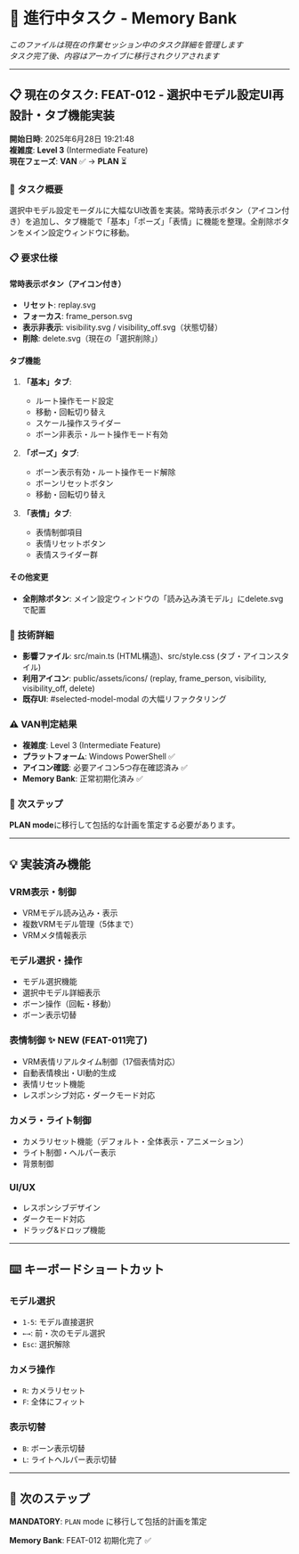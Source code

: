 # 🎯 **進行中タスク** - Memory Bank

_このファイルは現在の作業セッション中のタスク詳細を管理します_  
_タスク完了後、内容はアーカイブに移行されクリアされます_

---

## 📋 **現在のタスク**: **FEAT-012** - 選択中モデル設定UI再設計・タブ機能実装

**開始日時**: 2025年6月28日 19:21:48  
**複雑度**: **Level 3** (Intermediate Feature)  
**現在フェーズ**: **VAN** ✅ → **PLAN** ⏳  

### 🎯 **タスク概要**
選択中モデル設定モーダルに大幅なUI改善を実装。常時表示ボタン（アイコン付き）を追加し、タブ機能で「基本」「ポーズ」「表情」に機能を整理。全削除ボタンをメイン設定ウィンドウに移動。

### 📋 **要求仕様**
#### 常時表示ボタン（アイコン付き）
- **リセット**: replay.svg
- **フォーカス**: frame_person.svg  
- **表示非表示**: visibility.svg / visibility_off.svg（状態切替）
- **削除**: delete.svg（現在の「選択削除」）

#### タブ機能
1. **「基本」タブ**:
   - ルート操作モード設定
   - 移動・回転切り替え
   - スケール操作スライダー
   - ボーン非表示・ルート操作モード有効

2. **「ポーズ」タブ**:
   - ボーン表示有効・ルート操作モード解除
   - ボーンリセットボタン
   - 移動・回転切り替え

3. **「表情」タブ**:
   - 表情制御項目
   - 表情リセットボタン
   - 表情スライダー群

#### その他変更
- **全削除ボタン**: メイン設定ウィンドウの「読み込み済モデル」にdelete.svgで配置

### 🔧 **技術詳細**
- **影響ファイル**: src/main.ts (HTML構造)、src/style.css (タブ・アイコンスタイル)
- **利用アイコン**: public/assets/icons/ (replay, frame_person, visibility, visibility_off, delete)
- **既存UI**: #selected-model-modal の大幅リファクタリング

### ⚠️ **VAN判定結果**
- **複雑度**: Level 3 (Intermediate Feature)
- **プラットフォーム**: Windows PowerShell ✅
- **アイコン確認**: 必要アイコン5つ存在確認済み ✅  
- **Memory Bank**: 正常初期化済み ✅

### 🎯 **次ステップ**
**PLAN mode**に移行して包括的な計画を策定する必要があります。

---

## 💡 **実装済み機能**

### VRM表示・制御
- VRMモデル読み込み・表示
- 複数VRMモデル管理（5体まで）
- VRMメタ情報表示

### モデル選択・操作
- モデル選択機能
- 選択中モデル詳細表示
- ボーン操作（回転・移動）
- ボーン表示切替

### 表情制御 ✨ **NEW** (FEAT-011完了)
- VRM表情リアルタイム制御（17個表情対応）
- 自動表情検出・UI動的生成
- 表情リセット機能
- レスポンシブ対応・ダークモード対応

### カメラ・ライト制御
- カメラリセット機能（デフォルト・全体表示・アニメーション）
- ライト制御・ヘルパー表示
- 背景制御

### UI/UX
- レスポンシブデザイン
- ダークモード対応
- ドラッグ&ドロップ機能

---

## ⌨️ **キーボードショートカット**

### モデル選択
- `1-5`: モデル直接選択
- `←→`: 前・次のモデル選択
- `Esc`: 選択解除

### カメラ操作
- `R`: カメラリセット
- `F`: 全体にフィット

### 表示切替
- `B`: ボーン表示切替
- `L`: ライトヘルパー表示切替

---

## 📝 **次のステップ**

**MANDATORY**: `PLAN` mode に移行して包括的計画を策定

**Memory Bank**: FEAT-012 初期化完了 ✅ 